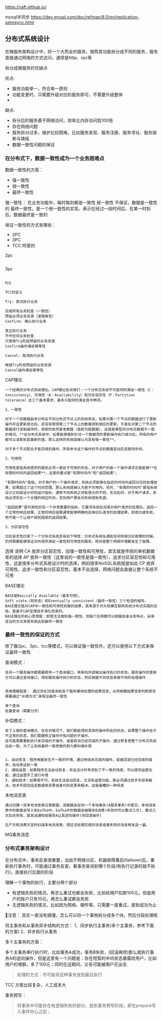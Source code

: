 

https://raft.github.io/

mysql半同步
https://dev.mysql.com/doc/refman/8.0/en/replication-semisync.html

## 分布式系统设计


在微服务架构设计中，将一个大而全的服务，按照其功能拆分成不同的服务，服务直接通过网络的方式访问，通常是http、rpc等

拆分成微服务的优缺点

优点:
 - 服务功能单一，符合单一原则
 - 功能变更时，只需要升级对应的服务即可，不需要升级整体
 - 

缺点:
 - 拆分后的服务基于网络访问，效率比内存访问低100倍
 - 存在网络问题
 - 服务拆分过多，维护比较困难，比如服务发现、服务注册、服务寻址、服务熔断与降级
 - 数据一致性问题的保证


### 在分布式下，数据一致性成为一个业务困难点

数据一致性的方案：
- 强一致性
- 弱一致性
- 最终一致性

强一致性： 在业务功能中，每时每刻都是一致性
弱一致性  不保证，数据是一致性的
最终一致性，是一个弱一致性的实现，表示在经过一段时间后，在某一时刻后，数据最终是一致的

保证一致性的方式有哪些：
- 2PC
- 3PC
- TCC 阿里的

2pc
```text

```

3pc
```text

```

tcc
```text
TCC的定义

Try: 尝试执行业务

完成所有业务检查（一致性）
预留必须业务资源（准隔离性）
Confirm: 确认执行业务

真正执行业务
不作任何业务检查
只使用Try阶段预留的业务资源
Confirm操作满足幂等性

Cancel: 取消执行业务

释放Try阶段预留的业务资源
Cancel操作满足幂等性
```

CAP理论
```text
一个经典的分布式系统理论。CAP理论告诉我们：一个分布式系统不可能同时满足一致性（C：Consistency）、可用性（A：Availability）和分区容忍性（P：Partition tolerance）这三个基本需求，最多只能同时满足其中两项。

1、一致性

对于一个将数据副本分布在不同分布式节点上的系统来说，如果对第一个节点的数据进行了更新操作并且更新成功后，却没有使得第二个节点上的数据得到相应的更新，于是在对第二个节点的数据进行读取操作时，获取的依然是老数据（或称为脏数据），这就是典型的分布式数据不一致的情况。**在分布式系统中，如果能够做到针对一个数据项的更新操作执行成功后，所有的用户都可以读取到其最新的值，那么这样的系统就被认为具有强一致性**。

对于多个节点配合才能完成的操作，所有参与这个操作的节点的数据变动应该是同步的。

2、可用性

可用性是指系统提供的服务必须一直处于可用的状态，对于用户的每一个操作请求总是能够**在有限的时间内返回结果**。这里的重点是"有限时间内"和"返回结果"。

"有限时间内"是指，对于用户的一个操作请求，系统必须能够在指定的时间内返回对应的处理结果，如果超过了这个时间范围，那么系统就被认为是不可用的。另外，"有限的时间内"是指系统设计之初就设计好的运行指标，通常不同系统之间有很大的不同，无论如何，对于用户请求，系统必须存在一个合理的响应时间，否则用户便会对系统感到失望。

"返回结果"是可用性的另一个非常重要的指标，它要求系统在完成对用户请求的处理后，返回一个正常的响应结果。正常的响应结果通常能够明确地反映出队请求的处理结果，即成功或失败，而不是一个让用户感到困惑的返回结果。

3、分区容忍性

分区容忍性约束了一个分布式系统具有如下特性：分布式系统在遇到任何网络分区故障的时候，仍然需要能够保证对外提供满足一致性和可用性的服务，除非是整个网络环境都发生了故障。
```

选择	说明
CA	放弃分区容忍性，加强一致性和可用性，其实就是传统的单机数据库的选择
AP	放弃一致性（这里说的一致性是强一致性），追求分区容忍性和可用性，这是很多分布式系统设计时的选择，例如很多NoSQL系统就是如此
CP	放弃可用性，追求一致性和分区容忍性，基本不会选择，网络问题会直接让整个系统不可用

BASE理论
```text
BASE是Basically Available（基本可用）、
Soft state（软状态）和Eventually consistent（最终一致性）三个短语的缩写。
BASE理论是对CAP中一致性和可用性权衡的结果，其来源于对大规模互联网系统分布式实践的总结，是基于CAP定理逐步演化而来的。
BASE理论的核心思想是：即使无法做到强一致性，但每个应用都可以根据自身业务特点，采用适当的方式来使系统达到最终一致性
```


### 最终一致性的保证的方式
除了像2pc、3pc、tcc等模式，可以保证强一致性外，还可以使用以下方式来保证最终一致性

查询模式：
```text
任何一个服务操作都需要提供一个查询接口，用来向外部输出操作执行的状态。服务操作的使用方可以通过查询接口，得知服务操作执行的状态，然后根据不同状态来做不同的处理操作


简单理解就是： 通过流水ID查询到各个服务模块处理的结果信息，从而根据结果信息判断是否需要通过"补偿方式"来保证最终一致性

单个查询
批量查询（需要分页）
```

补偿模式：
```text
有了上面的查询模式，在任何情况下，我们都能得知具体的操作所处的状态，如果整个操作处于不正常的状态，我们需要修正操作中有问题的子操作，
这可能需要重新执行未完成的子操作，或者取消已经完成的子操作，通过修复使整个分布式系统达到一致，为了让系统最终一致而做的努力都叫做补偿


1. 自动恢复：程序根据发生不一致的环境，通过继续未完成的操作，或者回滚已经完成的操作，自动来达到一致
2. 通知运营：如果程序无法自动恢复，并且设计时考虑到了不一致的场景，可以提供运营功能，通过运营手工进行补偿
3. 通知技术：如果很不巧，系统无法自动回复，又没有运营功能，那必须通过技术手段来解决，技术手段包括走数据库变更或者代码变更来解决，这是最糟的一种场景
```


本地消息表
```text
通过创建一张本地消息表记录数据，该数据会在同一个本地事务(A服务事务)中提交，本地消息表中的数据会写入到kafka中，kafka中的数据会被服务B消费(失败时可以重试几次)，重试几次后还失败，就发送通知给服务A让其逆向操作(伪回滚操作)

生产方和消费方定时扫描本地消息表，把还没处理完成的消息或者失败的消息再发送一遍。
```


MQ事务消息

### 分布式事务架构设计


在分布式中，事务反查很重要，当由于网络分区、机器故障重启(failover)后，重新执行事务时，可能通过事务反查，看事务查询到哪个阶段(有执行记录的就不执行)，直接执行后面的阶段



理解一个事物的执行，主要分两个部分
 - 有逻辑失败的情况，再怎么重试也都会失败，比如给用户扣款100元，但是用户的账户只有10元，再怎么重试都会失败
 - 无逻辑失败的情况，比如因为网络、硬件等，只需要一直重试，直到成功为止

📢注意： 其实一直没有搞懂，怎么可以将一个事物拆分成多个块，然后分段处理呢


将主事务和从事务异步结构的方式：
1、同步执行主事务(多个主事务，参考下面的方案)
2、异步执行从事务


多个主事务的方案：

多个主事务串行执行时，比如事务A成功，事务B失败，(回滚麻烦)那么就执行事务A的逆向操作，但是这里有一个问题是：存在短暂的中间状态暴露给用户，比如用户的增额，多了100元；同时在这期间，又有可能被用户花出去
> 处理的方式：尽可能将这种事务放到最后执行

TCC 方案比较复杂，人工成本大

事务预写：
> 将事务中可能存在有逻辑失败的部分，放到事务预写阶段，即在prepare写入事件中心之前；
